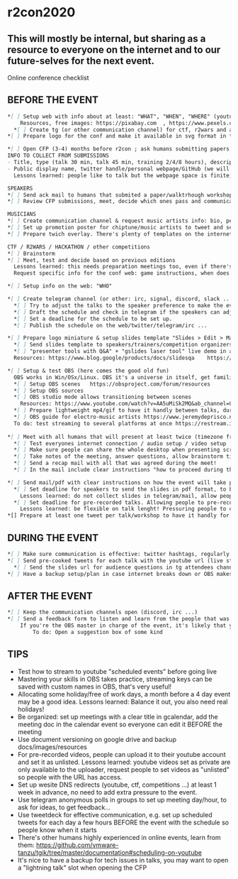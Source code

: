 # r2con2020
## This will mostly be internal, but sharing as a resource to everyone on the internet and to our future-selves for the next event.

Online conference checklist 

## BEFORE THE EVENT
```markdown
*[ ] Setup web with info about at least: "WHAT", "WHEN", "WHERE" (youtube/twich), "HOW" (ctf, r2wars)
    Resources, free images: https://pixabay.com  , https://www.pexels.com 
  *[ ] Create tg (or other communication channel) for ctf, r2wars and any other competition
*[ ] Prepare logo for the conf and make it available in svg format in the web/shared cloud

*[ ] Open CFP (3-4) months before r2con ; ask humans submitting papers for day/hour of prefference for their talk (try to make it timezone friendly)
INFO TO COLLECT FROM SUBMISSIONS
- Title, type (talk 30 min, talk 45 min, training 2/4/8 hours), description, notes, aditional speaker, reference links (optional)
- Public display name, twitter handle/personal webpage/GitHub (we will use this for tweets and promotion), name, bio 
  Lessons learned: people like to talk but the webpage space is finite, set up a character max for bio! e.g. (max 400 chars)

SPEAKERS
*[ ] Send ack mail to humans that submited a paper/walktrhough workshop
*[ ] Review CFP submissions, meet, decide which ones pass and communicate with speaker/trainer via mail

MUSICIANS
*[ ] Create communication channel & request music artists info: bio, personal web, instagram/twitter + bandcamp/soundcloud/mixcloud/spotify
*[ ] Set up promotion poster for chiptune/music artists to tweet and send instagram posts
*[ ] Prepare twich overlay. There's plenty of templates on the internet, with pre-defined aspect-ratios: play around, test.

CTF / R2WARS / HACKATHON / other competitions
*[ ] Brainstorm 
*[ ] Meet, test and decide based on previous editions  
  Lessons learned: this needs preparation meetings too, even if there's previous experience.
  Request specific info for the conf web: game instructions, when does it start, how does registration work, who wins, what are the prices...

*[ ] Setup info on the web: "WHO"

*[ ] Create telegram channel (or other: irc, signal, discord, slack ...) for speakers to be aligned
  *[ ] Try to adjust the talks to the speaker preference to make the event as timezone friendly as possible
  *[ ] Draft the schedule and check in telegram if the speakers can adjust (changes may be required as time goes by, so be flexible on this one)
  *[ ] Set a deadline for the schedule to be set up.
  *[ ] Publish the schedule on the web/twitter/telegram/irc ...

*[ ] Prepare logo miniature & setup slides template "Slides > Edit > Master" (https://support.google.com/docs/answer/6386827?co=GENIE.Platform%3DDesktop&hl=en)
  *[ ] Send slides template to speakers/trainers/competition organizers
  *[ ] "presenter tools with Q&A" + "gslides laser tool" live demo in a meet, with all humans that will be presenting at the event
  Resources: https://www.blog.google/products/docs/slidesqa    https://youtu.be/weooOudyDuc?t=95

*[ ] Setup & test OBS (here comes the good old fun)
  OBS works in Win/OSx/Linux. OBS it's a universe in itself, get familiar with it:
  *[ ] Setup OBS scenes   https://obsproject.com/forum/resources
  *[ ] Setup OBS sources
  *[ ] OBS studio mode allows transitioning between scenes 
    Resources: https://www.youtube.com/watch?v=AA5uMiSk2MQ&ab_channel=CreatorFundamentals
  *[ ] Prepare lightweight mp4/gif to have it handly between talks, during breaks, or in case of tech issues from speakers/delay between talks 
  *[ ] OBS guide for electro-music artists https://www.jeremydeprisco.net/blog/cosmic-stream-fest 
  To do: test streaming to several platforms at once https://restream.io
        
*[ ] Meet with all humans that will present at least twice (timezone friendly) before the event to
  *[ ] Test everyones internet connection / audio setup / video setup
  *[ ] Make sure people can share the whole desktop when presenting screen in google meet
  *[ ] Take notes of the meeting, answer questions, allow brainstorm time. 
  *[ ] Send a recap mail with all that was agreed during the meet!
  *[ ] In the mail include clear instructions "how to proceed during the conference"

*[ ] Send mail/pdf with clear instructions on how the event will take place and what is expected from the speakers/trainers
  *[ ] Set deadline for speakers to send the slides in pdf format, to be rewieved before the online event
    Lessons learned: do not collect slides in telegram/mail, allow people to send a PR to GitHub (otherwise you will be pinged and receive incremental versions with new changes)
  *[ ] Set deadline for pre-recorded talks. Allowing people to pre-record their talks is a good idea (people with low quality internet, humans in different timezones ...)
    Lessons learned: be flexible on talk lenght! Pressuring people to compress their talk in 30 mins if there's lots of content is not a good idea.
*[] Prepare at least one tweet per talk/workshop to have it handly for copy/paste during the event to be sent BEFORE/DURING the talk                         
```

## DURING THE EVENT
```markdown
*[ ] Make sure communication is effective: twitter hashtags, regularly check attendees telegram, youtube chat, email
*[ ] Send pre-cooked tweets for each talk with the youtube url (live streaming) and the slides URL for the audience to send questions
  *[ ] Send the slides url for audience questions in tg attendees channel, announcements channel, youtube chat, twitter
*[ ] Have a backup setup/plan in case internet breaks down or OBS makes the computer too hot 
```
## AFTER THE EVENT
```markdown
*[ ] Keep the communication channels open (discord, irc ...)
*[ ] Send a feedback form to listen and learn from the people that was at the other end of the screen!!  
    If you're the OBS master in charge of the event, it's likely that you are not aware of possible glitches/mistakes that happened life in the video streamed to youtube/twich
        To do: Open a suggestion box of some kind
```

## TIPS
- Test how to stream to youtube "scheduled events" before going live
- Mastering your skills in OBS takes practice, streaming keys can be saved with custom names in OBS, that's very useful!
- Allocating some holiday/free of work days, a month before a 4 day event may be a good idea. 
  Lessons learned: Balance it out, you also need real holidays!
- Be organized: set up meetings with a clear title in gcalendar, add the meeting doc in the calendar event so everyone can edit it BEFORE the meeting
- Use document versioning on google drive and backup docs/images/resources
- For pre-recorded videos, people can upload it to their youtube account and set it as unlisted.
    Lessons learned: youtube videos set as private are only available to the uploader, request people to set videos as "unlisted" so people with the URL has access. 
- Set up wesite DNS redirects (youtube, ctf, competitions ...) at least 1 week in advance, no need to add extra pressure to the event.
- Use telegram anonymous polls in groups to set up meeting day/hour, to ask for ideas, to get feedback...
- Use tweetdeck for effective communication, e.g. set up scheduled tweets for each day a few hours BEFORE the event with the schedule so people know when it starts
- There's other humans highly experienced in online events, learn from them:
  https://github.com/vmware-tanzu/tgik/tree/master/documentation#scheduling-on-youtube
- It's nice to have a backup for tech issues in talks, you may want to open a "lightning talk" slot when opening the CFP

